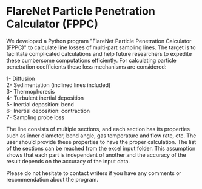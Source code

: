 # FlareNet Particle Penetration Calculator (FPPC)

We developed a Python program "FlareNet Particle Penetration Calculator (FPPC)" to calculate line losses of multi-part sampling lines. The target is to facilitate complicated calculations and help future researchers to expedite these cumbersome computations efficiently. For calculating particle penetration coefficients these loss mechanisms are considered:

1-	Diffusion<br />
2-	Sedimentation (inclined lines included)<br />
3-	Thermophoresis<br />
4-	Turbulent inertial deposition<br />
5-	Inertial deposition: bend<br />
6-	Inertial deposition: contraction<br />
7-	Sampling probe loss

The line consists of multiple sections, and each section has its properties such as inner diameter, bend angle, gas temperature and flow rate, etc. The user should provide these properties to have the proper calculation. The list of the sections can be reached from the excel input folder. This assumption shows that each part is independent of another and the accuracy of the result depends on the accuracy of the input data.

Please do not hesitate to contact writers if you have any comments or recommendation about the program.
